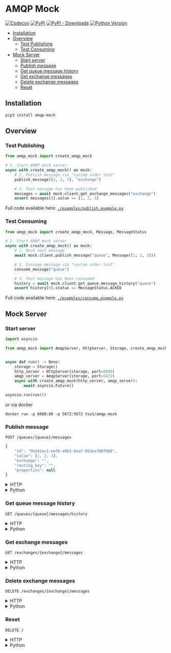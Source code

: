 # AMQP Mock

[![Codecov](https://img.shields.io/codecov/c/github/tsv1/amqp-mock/master.svg?style=flat-square)](https://codecov.io/gh/tsv1/amqp-mock)
[![PyPI](https://img.shields.io/pypi/v/amqp-mock.svg?style=flat-square)](https://pypi.python.org/pypi/amqp-mock)
[![PyPI - Downloads](https://img.shields.io/pypi/dm/amqp-mock?style=flat-square)](https://pypi.python.org/pypi/amqp-mock)
[![Python Version](https://img.shields.io/pypi/pyversions/amqp-mock.svg?style=flat-square)](https://pypi.python.org/pypi/amqp-mock)

* [Installation](#installation)
* [Overview](#overview)
  * [Test Publishing](#test-publishing)
  * [Test Consuming](#test-consuming)
* [Mock Server](#mock-server)
  * [Start server](#start-server)
  * [Publish message](#publish-message)
  * [Get queue message history](#get-queue-message-history)
  * [Get exchange messages](#get-exchange-messages)
  * [Delete exchange messages](#delete-exchange-messages)
  * [Reset](#reset)

## Installation

```sh
pip3 install amqp-mock
```

## Overview

### Test Publishing

```python
from amqp_mock import create_amqp_mock

# 1. Start AMQP mock server
async with create_amqp_mock() as mock:
    # 2. Publish message via "system under test"
    publish_message([1, 2, 3], "exchange")

    # 3. Test message has been published
    messages = await mock.client.get_exchange_messages("exchange")
    assert messages[0].value == [1, 2, 3]
```

Full code available here: [`./examples/publish_example.py`](https://github.com/tsv1/amqp-mock/blob/master/examples/publish_example.py)

### Test Consuming

```python
from amqp_mock import create_amqp_mock, Message, MessageStatus

# 1. Start AMQP mock server
async with create_amqp_mock() as mock:
    # 2. Mock next message
    await mock.client.publish_message("queue", Message([1, 2, 3]))

    # 3. Consume message via "system under test"
    consume_message("queue")

    # 4. Test message has been consumed
    history = await mock.client.get_queue_message_history("queue")
    assert history[0].status == MessageStatus.ACKED
```

Full code available here: [`./examples/consume_example.py`](https://github.com/tsv1/amqp-mock/blob/master/examples/consume_example.py)

## Mock Server

### Start server

```python
import asyncio

from amqp_mock import AmqpServer, HttpServer, Storage, create_amqp_mock


async def run() -> None:
    storage = Storage()
    http_server = HttpServer(storage, port=8080)
    amqp_server = AmqpServer(storage, port=5672)
    async with create_amqp_mock(http_server, amqp_server):
        await asyncio.Future()

asyncio.run(run())
```

or via docker

```shell
docker run -p 8080:80 -p 5672:5672 tsv1/amqp-mock
```

### Publish message

`POST /queues/{queue}/messages`

```js
{
    "id": "9e342ac1-eef6-40b1-9eaf-053ee7887968",
    "value": [1, 2, 3],
    "exchange": "",
    "routing_key": "",
    "properties": null
}
```

<details><summary>HTTP</summary>
<p>

```sh
$ http POST localhost/queues/test_queue/messages \
    value:='[1, 2, 3]' \
    exchange=test_exchange

HTTP/1.1 200 OK
Content-Length: 0
Content-Type: application/json
```

</p>
</details>

<details><summary>Python</summary>
<p>

```python
from amqp_mock import AmqpMockClient, Message

mock_client = AmqpMockClient()
message = Message([1, 2, 3], exchange="test_exchange")
await mock_client.publish_message("test_queue", message)
```

</p>
</details>

### Get queue message history

`GET /queues/{queue}/messages/history`

<details><summary>HTTP</summary>
<p>

```sh
$ http GET localhost/queues/test_queue/messages/history

HTTP/1.1 200 OK
Content-Length: 190
Content-Type: application/json; charset=utf-8

[
    {
        "message": {
            "exchange": "test_exchange",
            "id": "94459a41-9119-479a-98c9-80bc9dabb719",
            "properties": null,
            "routing_key": "",
            "value": [1, 2, 3]
        },
        "queue": "test_queue",
        "status": "ACKED"
    }
]
```

</p>
</details>

<details><summary>Python</summary>
<p>

```python
from amqp_mock import AmqpMockClient

mock_client = AmqpMockClient()
await mock_client.get_queue_message_history("test_queue")
# [
#   <QueuedMessage message=<Message value=[1, 2, 3], exchange='test_exchange', routing_key=''>,
#                  queue='test_queue',
#                  status=MessageStatus.ACKED>
# ]
```

</p>
</details>

### Get exchange messages

`GET /exchanges/{exchange}/messages`

<details><summary>HTTP</summary>
<p>

```sh
$ http GET localhost/exchanges/test_exchange/messages

HTTP/1.1 200 OK
Content-Length: 423
Content-Type: application/json; charset=utf-8

[
    {
        "exchange": "test_exchange",
        "id": "63fd1646-bdc1-4baa-9780-e337a9ab109c",
        "properties": {
            "app_id": "",
            "cluster_id": "",
            "content_encoding": "",
            "content_type": "",
            "correlation_id": "",
            "delivery_mode": 1,
            "expiration": "",
            "headers": null,
            "message_id": "5ec9024c74eca2e419fd7e29f7be846c",
            "message_type": "",
            "priority": null,
            "reply_to": "",
            "timestamp": null,
            "user_id": ""
        },
        "routing_key": "",
        "value": [1, 2, 3]
    }
]
```

</p>
</details>

<details><summary>Python</summary>
<p>

```python
from amqp_mock import AmqpMockClient

mock_client = AmqpMockClient()
messages = await mock_client.get_exchange_messages("test_exchange")
# [
#   <Message value=[1, 2, 3], exchange='test_exchange', routing_key=''>
# ]
```

</p>
</details>

### Delete exchange messages

`DELETE /exchanges/{exchange}/messages`

<details><summary>HTTP</summary>
<p>

```sh
$ http DELETE localhost/exchanges/test_exchange/messages

HTTP/1.1 200 OK
Content-Length: 0
Content-Type: application/json
```

</p>
</details>

<details><summary>Python</summary>
<p>

```python
from amqp_mock import AmqpMockClient

mock_client = AmqpMockClient()
await mock_client.delete_exchange_messages("test_exchange")
```

</p>
</details>

### Reset

`DELETE /`

<details><summary>HTTP</summary>
<p>

```sh
$ http DELETE localhost/

HTTP/1.1 200 OK
Content-Length: 0
Content-Type: application/json
```

</p>
</details>

<details><summary>Python</summary>
<p>

```python
from amqp_mock import AmqpMockClient

mock_client = AmqpMockClient()
await mock_client.reset()
```

</p>
</details>
